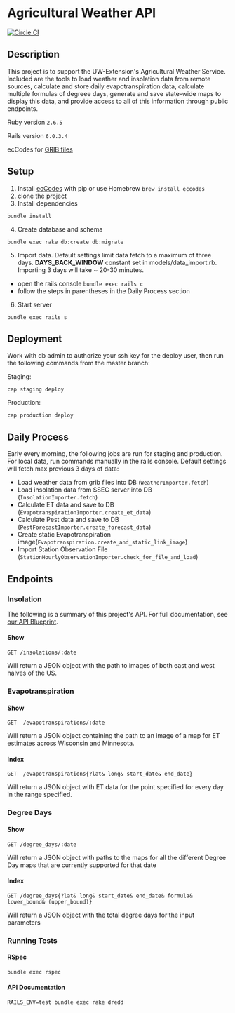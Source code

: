 # Agricultural Weather API
[![Circle CI](https://circleci.com/gh/adorableio/ag-weather.svg?style=svg&circle-token=467dfd3ec0f5d33330548a6d939f94d52d3f07ec)](https://circleci.com/gh/adorableio/ag-weather)

## Description
This project is to support the UW-Extension's Agricultural Weather Service.  Included are the tools to load weather and insolation data from remote sources, calculate and store daily evapotranspiration data, calculate multiple formulas of degreee days, generate and save state-wide maps to display this data, and provide access to all of this information through public endpoints.

Ruby version `2.6.5`

Rails version `6.0.3.4`

ecCodes for [GRIB files](https://en.wikipedia.org/wiki/GRIB)

## Setup
1. Install [ecCodes](https://github.com/ecmwf/eccodes) with pip or use Homebrew `brew install eccodes`
2. clone the project
3. Install dependencies
```
bundle install
```
4. Create database and schema
```
bundle exec rake db:create db:migrate
```
5. Import data. Default settings limit data fetch to a maximum of three days. **DAYS_BACK_WINDOW** constant set in models/data_import.rb. Importing 3 days will take ~ 20-30 minutes.
  * open the rails console `bundle exec rails c`
  * follow the steps in parentheses in the Daily Process section

6. Start server
```
bundle exec rails s
```

## Deployment
Work with db admin to authorize your ssh key for the deploy user, then run the following commands from the master branch:

Staging:
```
cap staging deploy
```
Production:
```
cap production deploy
```

## Daily Process

Early every morning, the following jobs are run for staging and production. For local data, run commands manually in the rails console. Default settings will fetch max previous 3 days of data:
* Load weather data from grib files into DB (`WeatherImporter.fetch`)
* Load insolation data from SSEC server into DB (`InsolationImporter.fetch`)
* Calculate ET data and save to DB (`EvapotranspirationImporter.create_et_data`)
* Calculate Pest data and save to DB (`PestForecastImporter.create_forecast_data`)
* Create static Evapotranspiration image(`Evapotranspiration.create_and_static_link_image`)
* Import Station Observation File (`StationHourlyObservationImporter.check_for_file_and_load`)


## Endpoints

### Insolation
The following is a summary of this project's API. For full documentation, see [our API Blueprint](apiary.apib).

#### Show
    GET /insolations/:date
Will return a JSON object with the path to images of both east and west halves of the US.

### Evapotranspiration

#### Show
    GET  /evapotranspirations/:date
Will return a JSON object containing the path to an image of a map for ET estimates across Wisconsin and Minnesota.

#### Index
    GET  /evapotranspirations{?lat& long& start_date& end_date}
Will return a JSON object with ET data for the point specified for every day in the range specified.

### Degree Days

#### Show
    GET /degree_days/:date
Will return a JSON object with paths to the maps for all the different Degree Day maps that are currently supported for that date

#### Index
    GET /degree_days{?lat& long& start_date& end_date& formula& lower_bound& (upper_bound)}
Will return a JSON object with the total degree days for the input parameters

### Running Tests

#### RSpec
```
bundle exec rspec
```
#### API Documentation
```
RAILS_ENV=test bundle exec rake dredd
```
